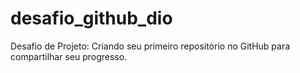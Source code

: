 # desafio_github_dio
Desafio de Projeto: Criando seu primeiro repositório no GitHub para compartilhar seu progresso.
